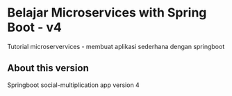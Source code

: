 # Belajar Microservices with Spring Boot - v4

Tutorial microservervices - membuat aplikasi sederhana dengan springboot

## About this version

Springboot social-multiplication app version 4

